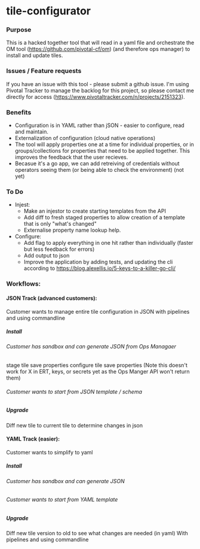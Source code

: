 # tile-configurator 

### Purpose
This is a hacked together tool that will read in a yaml file and orchestrate the OM tool (https://github.com/pivotal-cf/om) (and therefore ops manager) to install and update tiles.


### Issues / Feature requests
If you have an issue with this tool - please submit a github issue.  I'm using Pivotal Tracker to manage the backlog for this project, so please contact me directly for access (https://www.pivotaltracker.com/n/projects/2151323).

### Benefits
- Configuration is in YAML rather than jSON - easier to configure, read and maintain.
- Externalization of configuration (cloud native operations)
- The tool will apply properties one at a time for individual properties, or in groups/collections for properties that need to be applied together.  This improves the feedback that the user recieves.
- Becasue it's a go app, we can add retreiving of credentials without operators seeing them (or being able to check the environment) (not yet)

### To Do
- Injest:
  - Make an injestor to create starting templates from the API
  - Add diff to fresh staged properties to allow creation of a template that is only "what's changed"
  - Externalise property name lookup help.
- Configure:
  - Add flag to apply everything in one hit rather than individually (faster but less feedback for errors)
  - Add output to json 
  - Improve the application by adding tests, and updating the cli according to https://blog.alexellis.io/5-keys-to-a-killer-go-cli/


### Workflows:

#### JSON Track (advanced customers):
Customer wants to manage entire tile configuration in JSON with pipelines and using commandline

##### Install
###### Customer has sandbox and can generate JSON from Ops Managaer
stage tile
save properties
configure tile
save properties
(Note this doesn't work for X in ERT, keys, or secrets yet as the Ops Manger API won't return them)
###### Customer wants to start from JSON template / schema

##### Upgrade
Diff new tile to current tile to determine changes in json



#### YAML Track (easier):
 Customer wants to simplify to yaml
##### Install
###### Customer has sandbox and can generate JSON
###### Customer wants to start from YAML template

##### Upgrade
Diff new tile version to old to see what changes are needed (in yaml)
 With pipelines and using commandline
